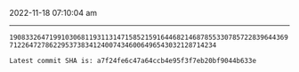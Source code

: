 2022-11-18 07:10:04 am

---

`19083326471991030681193113147158521591644682146878553307857228396443697122647278622953738341240074346006496543032128714234`

`Latest commit SHA is: a7f24fe6c47a64ccb4e95f3f7eb20bf9044b633e `
